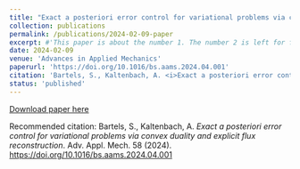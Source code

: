 ```yaml
---
title: "Exact a posteriori error control for variational problems via convex duality and explicit flux reconstruction"
collection: publications
permalink: /publications/2024-02-09-paper
excerpt: #'This paper is about the number 1. The number 2 is left for future work.'
date: 2024-02-09
venue: 'Advances in Applied Mechanics'
paperurl: 'https://doi.org/10.1016/bs.aams.2024.04.001'
citation: 'Bartels, S., Kaltenbach, A. <i>Exact a posteriori error control for variational problems via convex duality and explicit flux reconstruction</i>. Adv. Appl. Mech. 58 (2024). https://doi.org/10.1016/bs.aams.2024.04.001'
status: 'published'
---  
```


[Download paper here](https://doi.org/10.1016/bs.aams.2024.04.001) 

Recommended citation: Bartels, S., Kaltenbach, A. <i>Exact a posteriori error control for variational problems via convex duality and explicit flux reconstruction</i>. Adv. Appl. Mech. 58 (2024). https://doi.org/10.1016/bs.aams.2024.04.001


